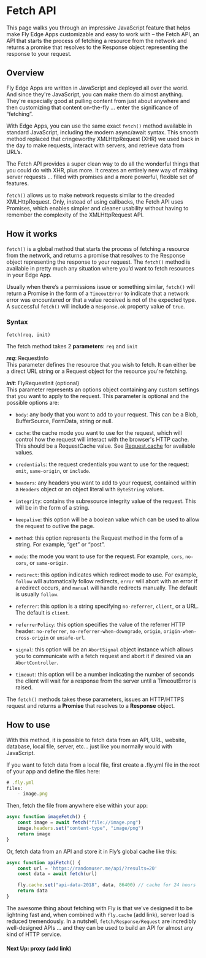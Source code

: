 # Fetch API

This page walks you through an impressive JavaScript feature that helps make Fly Edge Apps customizable and easy to work with – the Fetch API, an API that starts the process of fetching a resource from the network and returns a promise that resolves to the Response object representing the response to your request.

## Overview

Fly Edge Apps are written in JavaScript and deployed all over the world. And since they're JavaScript, you can make them do almost anything. They're especially good at pulling content from just about anywhere and then customizing that content on-the-fly … enter the significance of “fetching”.
 
With Edge Apps, you can use the same exact `fetch()` method available in standard JavaScript, including the modern async/await syntax. This smooth method replaced that cringeworthy XMLHttpRequest (XHR) we used back in the day to make requests, interact with servers, and retrieve data from URL’s.

The Fetch API provides a super clean way to do all the wonderful things that you could do with XHR, plus more. It creates an entirely new way of making server requests ... filled with promises and a more powerful, flexible set of features.

`fetch()` allows us to make network requests similar to the dreaded XMLHttpRequest. Only, instead of using callbacks, the Fetch API uses Promises, which enables simpler and cleaner usability without having to remember the complexity of the XMLHttpRequest API.

## How it works 

`fetch()` is a global method that starts the process of fetching a resource from the network, and returns a promise that resolves to the Response object representing the response to your request. The `fetch()` method is available in pretty much any situation where you’d want to fetch resources in your Edge App.

Usually when there’s a permissions issue or something similar, `fetch()` will return a Promise in the form of a `TimeoutError` to indicate that a network error was encountered or that a value received is not of the expected type. A successful `fetch()` will include a `Response.ok` property value of `true`.

### Syntax

`fetch(req, init)`

The fetch method takes 2 **parameters**: `req` and `init`

***req***: RequestInfo  
This parameter defines the resource that you wish to fetch. It can either be a direct URL string or a Request object for the resource you're fetching.

***init***: FlyRequestInit (optional)  
This parameter represents an options object containing any custom settings that you want to apply to the request. This parameter is optional and the possible options are:

* `body`: any body that you want to add to your request. This can be a Blob, BufferSource, FormData, string or null.

* `cache`:  the cache mode you want to use for the request, which will control how the request will interact with the browser's HTTP cache. This should be a RequestCache value. See [Request.cache](https://developer.mozilla.org/en-US/docs/Web/API/Request/cache) for available values.

* `credentials`: the request credentials you want to use for the request: `omit`, `same-origin`, or `include`.

* `headers`: any headers you want to add to your request, contained within a `Headers` object or an object literal with `ByteString` values.

* `integrity`: contains the subresource integrity value of the request. This will be in the form of a string.

* `keepalive`: this option will be a boolean value which can be used to allow the request to outlive the page.

* `method`: this option represents the Request method in the form of a string. For example, “get” or “post”.

* `mode`: the mode you want to use for the request. For example, `cors`, `no-cors`, or `same-origin`.

* `redirect`: this option indicates which redirect mode to use. For example, `follow` will automatically follow redirects, `error` will abort with an error if a redirect occurs, and `manual` will handle redirects manually. The default is usually `follow`.

* `referrer`: this option is a string specifying `no-referrer`, `client`, or a URL. The default is `client`.

* `referrerPolicy`: this option specifies the value of the referrer HTTP header: `no-referrer`, `no-referrer-when-downgrade`, `origin`, `origin-when-cross-origin` or `unsafe-url`.

* `signal`: this option will be an `AbortSignal` object instance which allows you to communicate with a fetch request and abort it if desired via an `AbortController`.

* `timeout`: this option will be a number indicating the number of seconds the client will wait for a response from the server until a TimeoutError is raised.
 
The `fetch()` methods takes these parameters, issues an HTTP/HTTPS request and returns a **Promise** that resolves to a **Response** object.

## How to use 

With this method, it is possible to fetch data from an API, URL, website, database, local file, server, etc... just like you normally would with JavaScript. 

If you want to fetch data from a local file, first create a .fly.yml file in the root of your app and define the files here: 

```javascript
# .fly.yml
files:
    - image.png
```

Then, fetch the file from anywhere else within your app:

```javascript
async function imageFetch() {
    const image = await fetch("file://image.png")
    image.headers.set("content-type", "image/png")
    return image
}
```

Or, fetch data from an API and store it in Fly’s global cache like this:

```javascript
async function apiFetch() {
    const url = 'https://randomuser.me/api/?results=20'
    const data = await fetch(url)

    fly.cache.set("api-data-2018", data, 86400) // cache for 24 hours
    return data
}
```

The awesome thing about fetching with Fly is that we've designed it to be lightning fast and, when combined with `fly.cache` (add link), server load is reduced tremendously. In a nutshell, `fetch/Response/Request` are incredibly well-designed APIs ... and they can be used to build an API for almost any kind of HTTP service.

#### Next Up: proxy (add link)